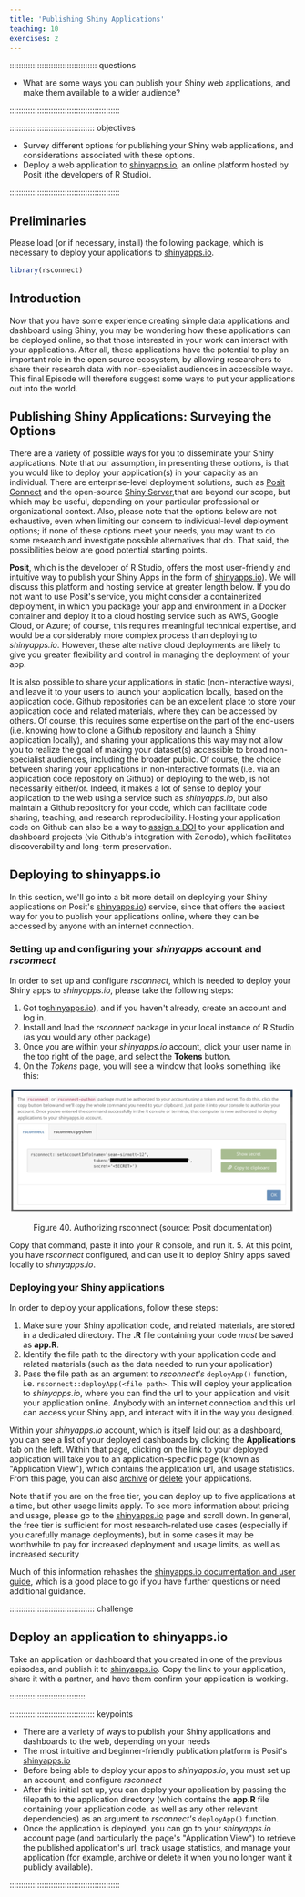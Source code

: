 ```yaml
---
title: 'Publishing Shiny Applications'
teaching: 10
exercises: 2
---
```


:::::::::::::::::::::::::::::::::::::: questions 

- What are some ways you can publish your Shiny web applications, and make them available to a wider audience? 

::::::::::::::::::::::::::::::::::::::::::::::::

::::::::::::::::::::::::::::::::::::: objectives

- Survey different options for publishing your Shiny web applications, and considerations associated with these options. 
- Deploy a web application to [shinyapps.io](https://www.shinyapps.io), an online platform hosted by Posit (the developers of R Studio). 

::::::::::::::::::::::::::::::::::::::::::::::::

## Preliminaries

Please load (or if necessary, install) the following package, which is necessary to deploy your applications to [shinyapps.io](https://docs.posit.co/shinyapps.io/guide/getting_started/). 


``` r
library(rsconnect)
```

## Introduction

Now that you have some experience creating simple data applications and dashboard using Shiny, you may be wondering how these applications can be deployed online, so that those interested in your work can interact with your applications. After all, these applications have the potential to play an important role in the open source ecosystem, by allowing researchers to share their research data with non-specialist audiences in accessible ways. This final Episode will therefore suggest some ways to put your applications out into the world. 

## Publishing Shiny Applications: Surveying the Options

There are a variety of possible ways for you to disseminate your Shiny applications. Note that our assumption, in presenting these options, is that you would like to deploy your application(s) in your capacity as an individual. There are enterprise-level deployment solutions, such as [Posit Connect](https://posit.co/products/enterprise/connect/) and the open-source [Shiny Server](https://posit.co/products/open-source/shiny-server/),that are beyond our scope, but which may be useful, depending on your particular professional or organizational context. Also, please note that the options below are not exhaustive, even when limiting our concern to individual-level deployment options; if none of these options meet your needs, you may want to do some research and investigate possible alternatives that do. That said, the possibilities below are good potential starting points. 

**Posit**, which is the developer of R Studio, offers the most user-friendly and intuitive way to publish your Shiny Apps in the form of [shinyapps.io](https://www.shinyapps.io)). We will discuss this platform and hosting service at greater length below. If you do not want to use Posit's service, you might consider a containerized deployment, in which you package your app and environment in a Docker container and deploy it to a cloud hosting service such as AWS, Google Cloud, or Azure; of course, this requires meaningful technical expertise, and would be a considerably more complex process than deploying to *shinyapps.io*. However, these alternative cloud deployments are likely to give you greater flexibility and control in managing the deployment of your app. 

It is also possible to share your applications in static (non-interactive ways), and leave it to your users to launch your application locally, based on the application code. Github repositories can be an excellent place to store your application code and related materials, where they can be accessed by others. Of course, this requires some expertise on the part of the end-users (i.e. knowing how to clone a Github repository and launch a Shiny application locally), and sharing your applications this way may not allow you to realize the goal of making your dataset(s) accessible to broad non-specialist audiences, including the broader public. Of course, the choice between sharing your applications in non-interactive formats (i.e. via an application code repository on Github) or deploying to the web, is not necessarily either/or. Indeed, it makes a lot of sense to deploy your application to the web using a service such as *shinyapps.io*, but also maintain a Github repository for your code, which can facilitate code sharing, teaching, and research reproducibility. Hosting your application code on Github can also be a way to [assign a DOI](https://docs.github.com/en/repositories/archiving-a-github-repository/referencing-and-citing-content) to your application and dashboard projects (via Github's integration with Zenodo), which facilitates discoverability and long-term preservation. 

## Deploying to shinyapps.io

In this section, we'll go into a bit more detail on deploying your Shiny applications on Posit's [shinyapps.io](https://www.shinyapps.io)) service, since that offers the easiest way for you to publish your applications online, where they can be accessed by anyone with an internet connection. 

### Setting up and configuring your *shinyapps* account and *rsconnect*

In order to set up and configure *rsconnect*, which is needed to deploy your Shiny apps to *shinyapps.io*, please take the following steps:

1. Got to[shinyapps.io](https://www.shinyapps.io)), and if you haven't already, create an account and log in. 
2. Install and load the *rsconnect* package in your local instance of R Studio (as you would any other package)
3. Once you are within your *shinyapps.io* account, click your user name in the top right of the page, and select the **Tokens** button. 
4. On the *Tokens* page, you will see a window that looks something like this:


<div class="figure" style="text-align: center">
<img src="fig/fig40-shiny-apps.png" alt="Figure 40. Authorizing rsconnect (source: Posit documentation)"  />
<p class="caption">Figure 40. Authorizing rsconnect (source: Posit documentation)</p>
</div>

Copy that command, paste it into your R console, and run it. 
5. At this point, you have *rsconnect* configured, and can use it to deploy Shiny apps saved locally to *shinyapps.io*. 

### Deploying your Shiny applications

In order to deploy your applications, follow these steps:

1. Make sure your Shiny application code, and related materials, are stored in a dedicated directory. The **.R** file containing your code *must* be saved as **app.R**. 
2. Identify the file path to the directory with your application code and related materials (such as the data needed to run your application)
3. Pass the file path as an argument to *rsconnect's* ```deployApp()``` function, i.e. ```rsconnect::deployApp(<file path>```. This will deploy your application to *shinyapps.io*, where you can find the url to your application and visit your application online. Anybody with an internet connection and this url can access your Shiny app, and interact with it in the way you designed. 

Within your *shinyapps.io* account, which is itself laid out as a dashboard, you can see a list of your deployed dashboards by clicking the **Applications** tab on the left. Within that page, clicking on the link to your deployed application will take you to an application-specific page (known as "Application View"), which contains the application url, and usage statistics. From this page, you can also [archive](https://docs.posit.co/shinyapps.io/guide/applications/index.html#archiving-your-application) or [delete](https://docs.posit.co/shinyapps.io/guide/applications/index.html#archiving-your-application) your applications. 

Note that if you are on the free tier, you can deploy up to five applications at a time, but other usage limits apply. To see more information about pricing and usage, please go to the [shinyapps.io](https://www.shinyapps.io) page and scroll down. In general, the free tier is sufficient for most research-related use cases (especially if you carefully manage deployments), but in some cases it may be worthwhile to pay for increased deployment and usage limits, as well as increased security

Much of this information rehashes the [shinyapps.io documentation and user guide](https://docs.posit.co/shinyapps.io/guide/index.html), which is a good place to go if you have further questions or need additional guidance. 

::::::::::::::::::::::::::::::::::::: challenge 

## Deploy an application to shinyapps.io

Take an application or dashboard that you created in one of the previous episodes, and publish it to [shinyapps.io](https://www.shinyapps.io). Copy the link to your application, share it with a partner, and have them confirm your application is working. 

:::::::::::::::::::::::::::::::::


::::::::::::::::::::::::::::::::::::: keypoints 

- There are a variety of ways to publish your Shiny applications and dashboards to the web, depending on your needs
- The most intuitive and beginner-friendly publication platform is Posit's [shinyapps.io](https://shinyapps.io)
- Before being able to deploy your apps to *shinyapps.io*, you must set up an account, and configure *rsconnect*
- After this initial set up, you can deploy your application by passing the filepath to the application directory (which contains the **app.R** file containing your application code, as well as any other relevant dependencies) as an argument to *rsconnect's* ```deployApp()``` function. 
- Once the application is deployed, you can go to your *shinyapps.io* account page (and particularly the page's "Application View") to retrieve the published application's url, track usage statistics, and manage your application (for example, archive or delete it when you no longer want it publicly available). 

::::::::::::::::::::::::::::::::::::::::::::::::

